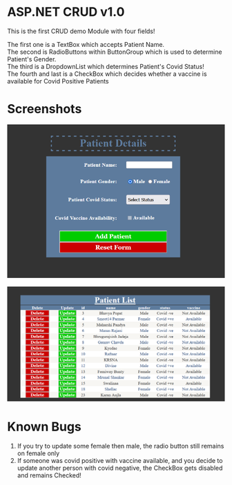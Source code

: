 # ASP.NET CRUD v1.0

This is the first CRUD demo Module with four fields!

The first one is a TextBox which accepts Patient Name.<br>
The second is RadioButtons within ButtonGroup which is used to determine Patient's Gender.<br>
The third is a DropdownList which determines Patient's Covid Status!<br>
The fourth and last is a CheckBox which decides whether a vaccine is available for Covid Positive Patients

# Screenshots

<img src="screenshots/Screenshot (1004).png" />
<br><br>
<img src="screenshots/Screenshot (1005).png" />

# Known Bugs

1. If you try to update some female then male, the radio button still remains on female only
2. If someone was covid positive with vaccine available, and you decide to update another person with covid negative, the CheckBox gets disabled and remains Checked!

